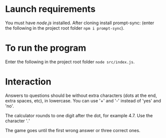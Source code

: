 # Launch requirements #
You must have *node.js* installed.
After cloning install prompt-sync:
(enter the following in the project root folder ```npm i prompt-sync```).

# To run the program #
Enter the following in the project root folder ```node src/index.js```.

# Interaction #
Answers to questions should be without extra characters (dots at the end, extra spaces, etc), in lowercase.
You can use '+' and '-' instead of 'yes' and 'no'. 

The calculator rounds to one digit after the dot, for example 4.7. Use the character '*.*'

The game goes until the first wrong answer or three correct ones.
